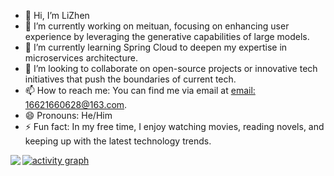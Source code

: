 - 👋 Hi, I’m LiZhen
- 🔭 I’m currently working on meituan, focusing on enhancing user experience by leveraging the generative capabilities of large models.
- 🌱 I’m currently learning Spring Cloud to deepen my expertise in microservices architecture.
- 👯 I’m looking to collaborate on open-source projects or innovative tech initiatives that push the boundaries of current tech.
- 📫 How to reach me: You can find me via email at [email: 16621660628@163.com](mailto:16621660628@163.com).
- 😄 Pronouns: He/Him
- ⚡ Fun fact: In my free time, I enjoy watching movies, reading novels, and keeping up with the latest technology trends.


<p>
  <img align="left" src="https://github-profile-trophy.vercel.app/?username=Lizhen0628&theme=onedark&column=-1&margin-w=15" />
</p>

[![activity graph](https://github-readme-activity-graph.vercel.app/graph?username=Lizhen0628&theme=merko&custom_title=Louis%20活动图&hide_border=true&point=FFFFFF&days=50)](https://github.com/Lizhen0628)

<!---
Lizhen0628/Lizhen0628 is a ✨ special ✨ repository because its `README.md` (this file) appears on your GitHub profile.
You can click the Preview link to take a look at your changes.
--->
